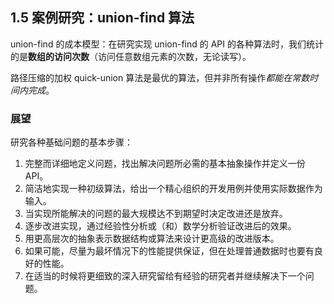 ## 1.5 案例研究：union-find 算法

union-find 的成本模型：在研究实现 union-find 的 API 的各种算法时，我们统计的是**数组的访问次数**（访问任意数组元素的次数，无论读写）。

路径压缩的加权 quick-union 算法是最优的算法，但并非所有操作*都能在常数时间内完成*。

### 展望

研究各种基础问题的基本步骤：

1. 完整而详细地定义问题，找出解决问题所必需的基本抽象操作并定义一份 API。
2. 简洁地实现一种初级算法，给出一个精心组织的开发用例并使用实际数据作为输入。
3. 当实现所能解决的问题的最大规模达不到期望时决定改进还是放弃。
4. 逐步改进实现，通过经验性分析或（和）数学分析验证改进后的效果。
5. 用更高层次的抽象表示数据结构或算法来设计更高级的改进版本。
6. 如果可能，尽量为最坏情况下的性能提供保证，但在处理普通数据时也要有良好的性能。
7. 在适当的时候将更细致的深入研究留给有经验的研究者并继续解决下一个问题。

